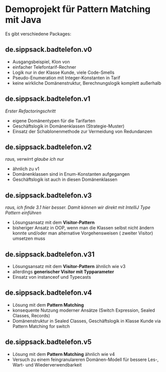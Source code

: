 # Demoprojekt für Pattern Matching mit Java

Es gibt verschiedene Packages:

## de.sippsack.badtelefon.v0

* Ausgangsbeispiel, Klon von
* einfacher Telefontarif-Rechner
* Logik nur in der Klasse Kunde, viele Code-Smells
* Pseudo-Enumeration mit Integer-Konstanten in Tarif
* keine wirkliche Domänenstruktur, Berechnungslogik komplett außerhalb

## de.sippsack.badtelefon.v1

_Erster Refactoringschritt_

* eigene Domänentypen für die Tarifarten
* Geschäftslogik in Domänenklassen (Strategie-Muster)
* Einsatz der Schablonenmethode zur Vermeidung von Redundanzen

## de.sippsack.badtelefon.v2

_raus, verwirrt glaube ich nur_

* ähnlich zu v1
* Domänenklassen sind in Enum-Konstanten aufgegangen
* Geschäftslogik ist auch in diesen Domänenklassen

## de.sippsack.badtelefon.v3

_raus, ich finde 3.1 hier besser. Damit können wir direkt mit IntelliJ Type Pattern einführen_

* Lösungsansatz mit dem **Visitor-Pattern**
* bisheriger Ansatz in OOP, wenn man die Klassen selbst nicht ändern konnte und/oder man alternative Vorgehensweisen (
  zweiter Visitor) umsetzen muss

## de.sippsack.badtelefon.v31

* Lösungsansatz mit dem **Visitor-Pattern** ähnlich wie v3
* allerdings **generischer Visitor mit Typparameter**
* Einsatz von instanceof und Typecasts

## de.sippsack.badtelefon.v4

* Lösung mit dem **Pattern Matching**
* konsequente Nutzung moderner Ansätze (Switch Expression, Sealed Classes, Records)
* Domänenstruktur in Sealed Classes, Geschäftslogik in Klasse Kunde via Pattern Matching for switch

## de.sippsack.badtelefon.v5

* Lösung mit dem **Pattern Matching** ähnlich wie v4
* Versuch zu einem feingranulareren Domänen-Modell für bessere Les-, Wart- und Wiederverwendbarkeit

